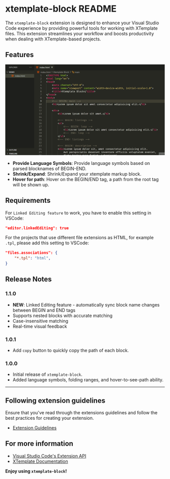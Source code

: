 # xtemplate-block README

The `xtemplate-block` extension is designed to enhance your Visual Studio Code experience by providing powerful tools for working with XTemplate files. This extension streamlines your workflow and boosts productivity when dealing with XTemplate-based projects.

## Features
![What this extension can do](./media/main-features-new.gif)

- **Provide Language Symbols**: Provide language symbols based on parsed blocknames of BEGIN-END.
- **Shrink/Expand**: Shrink/Expand your xtemplate markup block.
- **Hover for path**: Hover on the BEGIN/END tag, a path from the root tag will be shown up.

## Requirements
For `Linked Editing feature` to work, you have to enable this setting in VSCode:

```json
"editor.linkedEditing": true
```

For the projects that use different file extensions as HTML, for example `.tpl`, please add this setting to VSCode:

```json
"files.associations": {
    "*.tpl": "html",
}
```

## Release Notes
### 1.1.0

- **NEW**: Linked Editing feature - automatically sync block name changes between BEGIN and END tags
- Supports nested blocks with accurate matching
- Case-insensitive matching
- Real-time visual feedback

### 1.0.1

- Add `copy` button to quickly copy the path of each block.

### 1.0.0

- Initial release of `xtemplate-block`.
- Added language symbols, folding ranges, and hover-to-see-path ability.

---

## Following extension guidelines

Ensure that you've read through the extensions guidelines and follow the best practices for creating your extension.

- [Extension Guidelines](https://code.visualstudio.com/api/references/extension-guidelines)

## For more information

- [Visual Studio Code's Extension API](https://code.visualstudio.com/api)
- [XTemplate Documentation](https://example.com/xtemplate-docs)

**Enjoy using `xtemplate-block`!**
